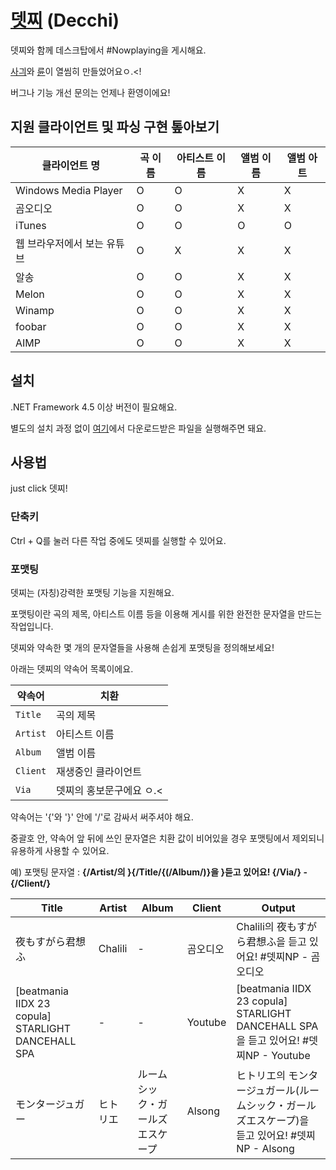 # [뎃찌](https://github.com/Usagination/Decchi/releases/latest) (Decchi)

뎃찌와 함께 데스크탑에서 #Nowplaying을 게시해요.

[사긔](https://github.com/Usagination)와 [륜](https://github.com/RyuaNerin)이 열씸히 만들었어요ㅇ.<!

버그나 기능 개선 문의는 언제나 환영이에요!

## 지원 클라이언트 및 파싱 구현 톺아보기

|클라이언트 명|곡 이름|아티스트 이름|앨범 이름|앨범 아트|
|---|---|---|---|---|
|Windows Media Player|O|O|X|X|
|곰오디오|O|O|X|X|
|iTunes|O|O|O|O|
|웹 브라우저에서 보는 유튜브|O|X|X|X|
|알송|O|O|X|X|
|Melon|O|O|X|X|
|Winamp|O|O|X|X|
|foobar|O|O|X|X|
|AIMP|O|O|X|X|

## 설치

.NET Framework 4.5 이상 버전이 필요해요.

별도의 설치 과정 없이 [여기](https://github.com/Usagination/Decchi/releases/latest)에서 다운로드받은 파일을 실행해주면 돼요.

## 사용법

just click 뎃찌!

### 단축키

Ctrl + Q를 눌러 다른 작업 중에도 뎃찌를 실행할 수 있어요.

### 포맷팅

뎃찌는 (자칭)강력한 포맷팅 기능을 지원해요.

포맷팅이란 곡의 제목, 아티스트 이름 등을 이용해 게시를 위한 완전한 문자열을 만드는 작업입니다.

뎃찌와 약속한 몇 개의 문자열들을 사용해 손쉽게 포맷팅을 정의해보세요!

아래는 뎃찌의 약속어 목록이에요.

|약속어|치환|
|---|---|
|`Title`|곡의 제목|
|`Artist`|아티스트 이름|
|`Album`|앨범 이름|
|`Client`|재생중인 클라이언트|
|`Via`|뎃찌의 홍보문구에요 ㅇ.<|

약속어는 '{'와 '}' 안에 '/'로 감싸서 써주셔야 해요.

중괄호 안, 약속어 앞 뒤에 쓰인 문자열은 치환 값이 비어있을 경우 포맷팅에서 제외되니 유용하게 사용할 수 있어요.

예) 포맷팅 문자열 : <b>{/Artist/의 }{/Title/{(/Album/)}을 }듣고 있어요! {/Via/} - {/Client/} </b>

|Title|Artist|Album|Client|Output|
|---|---|---|---|---|
|夜もすがら君想ふ|Chalili|-|곰오디오|Chalili의 夜もすがら君想ふ을 듣고 있어요! #뎃찌NP - 곰오디오|
|[beatmania IIDX 23 copula] STARLIGHT DANCEHALL SPA|-|-|Youtube|[beatmania IIDX 23 copula] STARLIGHT DANCEHALL SPA을 듣고 있어요! #뎃찌NP - Youtube|
|モンタージュガー|ヒトリエ|ルームシック・ガールズエスケープ|Alsong|ヒトリエ의 モンタージュガール(ルームシック・ガールズエスケープ)을 듣고 있어요! #뎃찌NP - Alsong|
